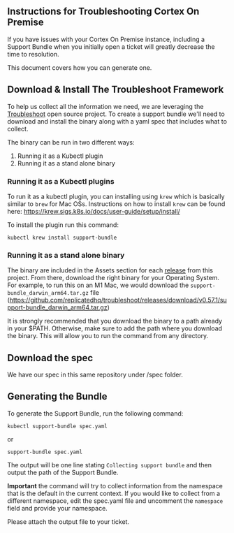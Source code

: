 ## Instructions for Troubleshooting Cortex On Premise

If you have issues with your Cortex On Premise instance, including a Support Bundle when you initially open a ticket will greatly decrease the time to resolution.

This document covers how you can generate one.

## Download & Install The Troubleshoot Framework

To help us collect all the information we need, we are leveraging the [Troubleshoot](https://troubleshoot.sh/) open source project. To create a support bundle we'll need to download and install the binary along with a yaml spec that includes what to collect.

The binary can be run in two different ways:

1. Running it as a Kubectl plugin
2. Running it as a stand alone binary

### Running it as a Kubectl plugins

To run it as a kubectl plugin, you can installing using `krew` which is basically similar to `brew` for Mac OSs. Instructions on how to install `krew` can be found here: https://krew.sigs.k8s.io/docs/user-guide/setup/install/

To install the plugin run this command:

`kubectl krew install support-bundle`

### Running it as a stand alone binary

The binary are included in the Assets section for each [release](https://github.com/replicatedhq/troubleshoot/releases/tag/v0.57.1) from this project. From there, download the right binary for your Operating System. For example, to run this on an M1 Mac, we would download the `support-bundle_darwin_arm64.tar.gz` file (https://github.com/replicatedhq/troubleshoot/releases/download/v0.57.1/support-bundle_darwin_arm64.tar.gz)

It is strongly recommended that you download the binary to a path already in your $PATH. Otherwise, make sure to add the path where you download the binary. This will allow you to run the command from any directory.

## Download the spec

We have our spec in this same repository under /spec folder.

## Generating the Bundle

To generate the Support Bundle, run the following command:

`kubectl support-bundle spec.yaml`

or

`support-bundle spec.yaml`

The output will be one line stating `Collecting support bundle` and then output the path of the Support Bundle.

**Important** the command will try to collect information from the namespace that is the default in the current context. If you would like to collect from a different namespace, edit the spec.yaml file and uncomment the `namespace` field and provide your namespace.



Please attach the output file to your ticket.